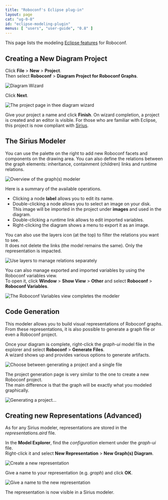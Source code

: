 ```yaml
---
title: "Roboconf's Eclipse plug-in"
layout: page
cat: "ug-0-8"
id: "eclipse-modeling-plugin"
menus: [ "users", "user-guide", "0.8" ]
---
```


This page lists the modeling [Eclipse features](eclipse-plugins.html) for Roboconf.


## Creating a New Diagram Project

Click **File** > **New** > **Project**.  
Then select **Roboconf** > **Diagram Project for Roboconf Graphs**.

<img src="/resources/img/eclipse-modeler-wizard.png" alt="Diagram Wizard" class="gs" />

Click **Next**.

<img src="/resources/img/eclipse-modeler-wizard-page.png" alt="The project page in thee diagram wizard" class="gs" />

Give your project a name and click **Finish**. On wizard completion, a project is created and an editor is visible.
For those who are familiar with Eclipse, this project is now compliant with [Sirius](https://eclipse.org/sirius/).


## The Sirius Modeler

You can use the palette on the right to add new Roboconf facets and components on the drawing area. You can also define the
relations between the graph elements: inheritance, containment (children) links and runtime relations.

<img src="/resources/img/eclipse-modeler-overview.png" alt="Overview of the graph(s) modeler" class="gs" />

Here is a summary of the available operations.

* Clicking a node **label** allows you to edit its name.
* Double-clicking a node allows you to select an image on your disk.  
This image will be imported in the project under **images** and used in the diagram.
* Double-clicking a runtime link allows to edit imported variables.
* Right-clicking the diagram shows a menu to export it as an image.

You can also use the layers icon (at the top) to filter the relations you want to see.  
It does not delete the links (the model remains the same). Only the representation is impacted.

<img src="/resources/img/eclipse-modeler-layers.png" alt="Use layers to manage relations separately" class="gs" />

You can also manage exported and imported variables by using the Roboconf variables view.  
To open it, click **Window** > **Show View** > **Other** and select **Roboconf** > **Roboconf Variables**.

<img src="/resources/img/eclipse-modeler-sample-diagram.png" alt="The Roboconf Variables view completes the modeler" class="gs" />


## Code Generation

This modeler allows you to build visual representations of Roboconf graphs.  
From these representations, it is also possible to generate a graph file or even a Roboconf project.

Once your diagram is complete, right-click the *graph-ui* model file in the explorer and select
**Roboconf** > **Generate Files**.  
A wizard shows up and provides various options to generate artifacts.

<img src="/resources/img/eclipse-modeler-generation-page-1.png" alt="Choose between generating a project and a single file" class="gs" />

The project generation page is very similar to the one to create a new Roboconf project.  
The main difference is that the graph will be exactly what you modeled graphically.

<img src="/resources/img/eclipse-modeler-generation-page-2.png" alt="Generating a project..." class="gs" />


## Creating new Representations (Advanced)

As for any Sirius modeler, representations are stored in the *representations.aird* file.

In the **Model Explorer**, find the *configuration* element under the *graph-ui* file.  
Right-click it and select **New Representation** > **New Graph(s) Diagram**.

<img src="/resources/img/eclipse-modeler-new-representation.png" alt="Create a new representation" class="gs" />

Give a name to your representation (e.g. *graph*) and click **OK**.

<img src="/resources/img/eclipse-modeler-new-representation-name.png" alt="Give a name to the new representation" class="gs" />

The representation is now visible in a Sirius modeler.  

